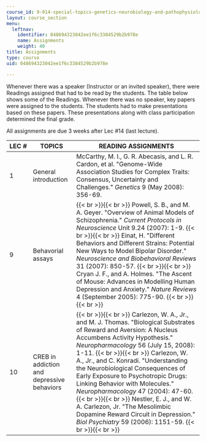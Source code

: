 ```yaml
---
course_id: 9-914-special-topics-genetics-neurobiology-and-pathophysiology-of-psychiatric-disorders-fall-2008
layout: course_section
menu:
  leftnav:
    identifier: 048694323042ee1f6c3384529b2b978e
    name: Assignments
    weight: 40
title: Assignments
type: course
uid: 048694323042ee1f6c3384529b2b978e

---
```


Whenever there was a speaker (Instructor or an invited speaker), there were Readings assigned that had to be read by the students. The table below shows some of the Readings. Whenever there was no speaker, key papers were assigned to the students. The students had to make presentations based on these papers. These presentations along with class participation determined the final grade.

All assignments are due 3 weeks after Lec #14 (last lecture).

| LEC # | TOPICS | READING ASSIGNMENTS |
| --- | --- | --- |
| 1 | General introduction | McCarthy, M. I., G. R. Abecasis, and L. R. Cardon, et al. "Genome-Wide Association Studies for Complex Traits: Consensus, Uncertainty and Challenges." _Genetics_ 9 (May 2008): 356-69. |
| 9 | Behavorial assays |  {{< br >}}{{< br >}} Powell, S. B., and M. A. Geyer. "Overview of Animal Models of Schizophrenia." _Current Protocols in Neuroscience_ Unit 9.24 (2007): 1-9. {{< br >}}{{< br >}} Einat, H. "Different Behaviors and Different Strains: Potential New Ways to Model Bipolar Disorder." _Neuroscience and Biobehavioral Reviews_ 31 (2007): 850-57. {{< br >}}{{< br >}} Cryan J. F., and A. Holmes. "The Ascent of Mouse: Advances in Modelling Human Depression and Anxiety." _Nature Reviews_ 4 (September 2005): 775-90. {{< br >}}{{< br >}}  |
| 10 | CREB in addiction and depressive behaviors |  {{< br >}}{{< br >}} Carlezon, W. A., Jr., and M. J. Thomas. "Biological Substrates of Reward and Aversion: A Nucleus Accumbens Activity Hypothesis." _Neuropharmacology_ 56 (July 15, 2008): 1-11. {{< br >}}{{< br >}} Carlezon, W. A., Jr., and C. Konradi. "Understanding the Neurobiological Consequences of Early Exposure to Psychotropic Drugs: Linking Behavior with Molecules." _Neuropharmacology_ 47 (2004): 47-60. {{< br >}}{{< br >}} Nestler, E. J., and W. A. Carlezon, Jr. "The Mesolimbic Dopamine Reward Circuit in Depression." _Biol Psychiatry_ 59 (2006): 1151-59. {{< br >}}{{< br >}}